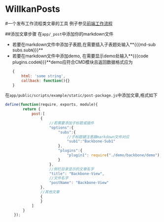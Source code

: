 WillkanPosts
============
#一个发布工作流程类文章的工具
例子参见[前端工作流程](http://willkan.github.io/blog/html/Workflow/)

##添加文章步骤
在`app/_post`中添加你的markdown文件

* 若要在markdown文件中添加子表题,在需要插入子表题处输入**{{{md-sub subs.sub`N`}}}**
* 若要在markdown文件中添加demo, 在需要显示demo处输入**{{{code plugins.code`N`}}}**demo应符合CMD模块且返回数据格式应为
   ```javascript
   {
       html: 'some string',
       callback: function(){}
   }
   ```

在`app/public/scripts/example/static/post-package.js`中添加文章,格式如下
```javascript
define(function(require, exports, module){
        return {
            post:[
                {
                    //若需要添加子标题或插件
                    "options":{
                        "subs":{
                            //子标题键注意跟markdown文件对应
                            "sub1":"Backbone-Sub1"
                        },
                        "plugins":{
                            "plugin1": require("./demo/backbone/demo")
                        }
                    },
                    //侧栏目录显示的文章名字
                    "title": "Backbone-View",
                    //文件名字
                    "postName": "Backbone-View"
                },
                //其他文章
                {
                }
            ]
        }
    });
```
